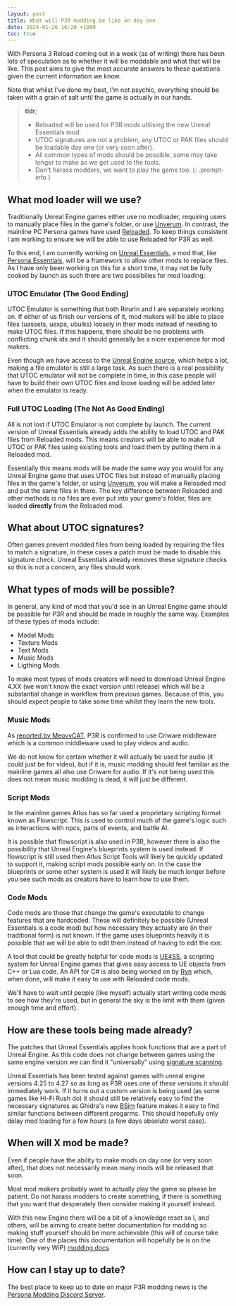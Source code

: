 ```yaml
---
layout: post
title: What will P3R modding be like on day one
date: 2024-01-26 16:20 +1000
toc: true
---
```

With Persona 3 Reload coming out in a week (as of writing) there has been lots of speculation as to whether it will be moddable and what that will be like. 
This post aims to give the most accurate answers to these questions given the current information we know. 

Note that whilst I've done my best, I'm not psychic, everything should be taken with a grain of salt until the game is actually in our hands.

> **tldr**;
> - Reloaded will be used for P3R mods utilising the new Unreal Essentials mod. 
> - UTOC signatures are not a problem, any UTOC or PAK files should be loadable day one (or very soon after).
> - All common types of mods should be possible, some may take longer to make as we get used to the tools.
> - Don't harass modders, we want to play the game too.
{: .prompt-info }


## What mod loader will we use?
Traditionally Unreal Engine games either use no modloader, requiring users to manually place files in the game's folder, or use [Unverum](https://github.com/TekkaGB/Unverum). In contrast, the mainline PC Persona games have used [Reloaded](https://reloaded-project.github.io/Reloaded-II/). To keep things consistent I am working to ensure we will be able to use Reloaded for P3R as well.

To this end, I am currently working on [Unreal Essentials](https://github.com/AnimatedSwine37/UnrealEssentials), a mod that, like [Persona Essentials](https://github.com/Sewer56/p5rpc.modloader), will be a framework to allow other mods to replace files. As I have only been working on this for a short time, it may not be fully cooked by launch as such there are two possibilies for mod loading:

### UTOC Emulator (The Good Ending)
UTOC Emulator is something that both Rirurin and I are separately working on. If either of us finish our versions of it, mod makers will be able to place files (uassets, uexps, ubulks) loosely in their mods instead of needing to make UTOC files. If this happens, there should be no problems with conflicting chunk ids and it should generally be a nicer experience for mod makers.

Even though we have access to the [Unreal Engine source](https://docs.unrealengine.com/5.3/en-US/downloading-unreal-engine-source-code/), which helps a lot, making a file emulator is still a large task. As such there is a real possibility that UTOC emulator will not be complete in time, in this case people will have to build their own UTOC files and loose loading will be added later when the emulator is ready.

### Full UTOC Loading (The Not As Good Ending)
All is not lost if UTOC Emulator is not complete by launch. The current version of Unreal Essentials already adds the ability to load UTOC and PAK files from Reloaded mods. This means creators will be able to make full UTOC or PAK files using existing tools and load them by putting them in a Reloaded mod.

Essentially this means mods will be made the same way you would for any Unreal Engine game that uses UTOC files but instead of manually placing files in the game's folder, or using [Unverum](https://github.com/TekkaGB/Unverum), you will make a Reloaded mod and put the same files in there. The key difference between Reloaded and other methods is no files are ever put into your game's folder, files are loaded **directly** from the Reloaded mod.

## What about UTOC signatures?
Often games prevent modded files from being loaded by requiring the files to match a signature, in these cases a patch must be made to disable this signature check. Unreal Essentials already removes these signature checks so this is not a concern, any files should work.

## What types of mods will be possible?
In general, any kind of mod that you'd see in an Unreal Engine game should be possible for P3R and should be made in roughly the same way. Examples of these types of mods include:
- Model Mods
- Texture Mods
- Text Mods
- Music Mods
- Ligthing Mods 

To make most types of mods creators will need to download Unreal Engine 4.XX (we won't know the exact version until release) which will be a substantial change in workflow from previous games. Because of this, you should expect people to take some time whilst they learn the new tools.

### Music Mods
As [reported by MeovvCAT](https://x.com/osu_MeovvCAT/status/1750113534732562733?s=20), P3R is confirmed to use Criware middleware which is a common middleware used to play videos and audio. 

We do not know for certain whether it will actually be used for audio (it could just be for video), but if it is, music modding should feel familiar as the mainline games all also use Criware for audio. If it's not being used this does not mean music modding is dead, it will just be different.

### Script Mods
In the mainline games Atlus has so far used a proprietary scripting format known as Flowscript. This is used to control much of the game's logic such as interactions with npcs, parts of events, and battle AI.

It is possible that flowscript is also used in P3R, however there is also the possibility that Unreal Engine's blueprints system is used instead. If flowscript is still used then Atlus Script Tools will likely be quickly updated to support it, making script mods possible early on. In the case the blueprints or some other system is used it will likely be much longer before you see such mods as creators have to learn how to use them.

### Code Mods
Code mods are those that change the game's executable to change features that are hardcoded. These will definitely be possible (Unreal Essentials is a code mod) but how necessary they actually are (in their traditional form) is not known. If the game uses blueprints heavily it is possible that we will be able to edit them instead of having to edit the exe.

A tool that could be greatly helpful for code mods is [UE4SS](https://github.com/UE4SS-RE/RE-UE4SS), a scripting system for Unreal Engine games that gives easy access to UE objects from C++ or Lua code. An API for C# is also being worked on by [Ryn](https://twitter.com/WistfulHopes) which, when done, will make it easy to use with Reloaded code mods. 

We'll have to wait until people (like myself) actually start writing code mods to see how they're used, but in general the sky is the limit with them (given enough time and effort).

## How are these tools being made already?
The patches that Unreal Essentials applies hook functions that are a part of Unreal Engine. As this code does not change between games using the same engine version we can find it "universally" using [signature scanning](https://reloaded-project.github.io/Reloaded-II/CheatSheet/SignatureScanning/). 

Unreal Essentials has been tested against games with unreal engine versions 4.25 to 4.27 so as long as P3R uses one of these versions it should immediately work. If it turns out a custom version is being used (as some games like Hi-Fi Rush do) it should still be relatively easy to find the necessary signatures as Ghidra's new [BSim](https://github.com/NationalSecurityAgency/ghidra/tree/master/GhidraDocs/GhidraClass/BSim) feature makes it easy to find similar functions between different progarms. This should hopefully only delay mod loading for a few hours (a few days absolute worst case).

## When will X mod be made?
Even if people have the ability to make mods on day one (or very soon after), that does not necessarily mean many mods will be released that soon. 

Most mod makers probably want to actually play the game so please be patient. Do not harass modders to create something, if there is something that you want that desperately then consider making it yourself instead. 

With this new Engine there will be a bit of a knowledge reset so I, and others, will be aiming to create better documentation for modding so making stuff yourself should be more achievable (this will of course take time). One of the places this documentation will hopefully be is on the (currently very WiP) [modding docs](https://animatedswine37.github.io/persona-modding-docs/).

## How can I stay up to date?
The best place to keep up to date on major P3R modding news is the [Persona Modding Discord Server](https://discord.gg/naoto). 
